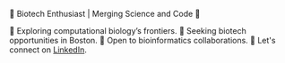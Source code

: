 🔬 Biotech Enthusiast | Merging Science and Code 🔬

🧬 Exploring computational biology’s frontiers.
📍 Seeking biotech opportunities in Boston.
🤝 Open to bioinformatics collaborations.
🔗 Let's connect on [LinkedIn](https://linkedin.com/seanpierre-louis/).

<!---
SeanPie/SeanPie is a ✨ special ✨ repository because its `README.md` (this file) appears on your GitHub profile.
You can click the Preview link to take a look at your changes.
--->
